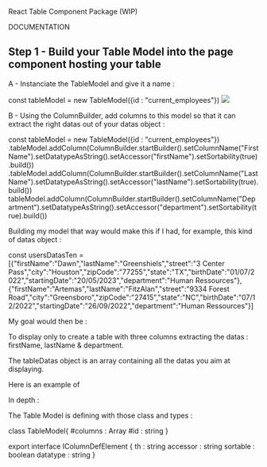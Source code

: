React Table Component Package (WIP)

DOCUMENTATION

## Step 1 - Build your Table Model into the page component hosting your table

A - Instanciate the TableModel and give it a name :

const tableModel = new TableModel({id : "current_employees"})
<img src="1-createmodel.png"/>

B - Using the ColumnBuilder, add columns to this model so that it can extract the right datas out of your datas object :

const tableModel = new TableModel({id : "current_employees"})
.tableModel.addColumn(ColumnBuilder.startBuilder().setColumnName("First Name").setDatatypeAsString().setAccessor("firstName").setSortability(true).build())
.tableModel.addColumn(ColumnBuilder.startBuilder().setColumnName("Last Name").setDatatypeAsString().setAccessor("lastName").setSortability(true).build())
tableModel.addColumn(ColumnBuilder.startBuilder().setColumnName("Department").setDatatypeAsString().setAccessor("department").setSortability(true).build())

Building my model that way would make this if I had, for example, this kind of datas object :

const usersDatasTen = [{"firstName":"Dawn","lastName":"Greenshiels","street":"3 Center Pass","city":"Houston","zipCode":"77255","state":"TX","birthDate":"01/07/2022","startingDate":"20/05/2023","department":"Human Ressources"},
{"firstName":"Artemas","lastName":"FitzAlan","street":"9334 Forest Road","city":"Greensboro","zipCode":"27415","state":"NC","birthDate":"07/12/2022","startingDate":"26/09/2022","department":"Human Ressources"}]

My goal would then be :

To display only to create a table with three columns extracting the datas : firstName, lastName & department.

The tableDatas object is an array containing all the datas you aim at displaying.

Here is an example of

In depth :

The Table Model is defining with those class and types :

class TableModel{
#columns : Array<IColumnDefElement>
#id : string
}

export interface IColumnDefElement
{
th : string
accessor : string
sortable : boolean
datatype : string
}
